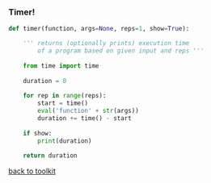 ### Timer!
<!--    # <-- write declaration to compare multiple of same  -->
```python
def timer(function, args=None, reps=1, show=True):

    ''' returns (optionally prints) execution time
        of a program based on given input and reps '''
    
    from time import time
    
    duration = 0
    
    for rep in range(reps):
        start = time()
        eval('function' + str(args))
        duration += time() - start
        
    if show:
        print(duration)
    
    return duration
```



[back to toolkit](/toolkit_page)
